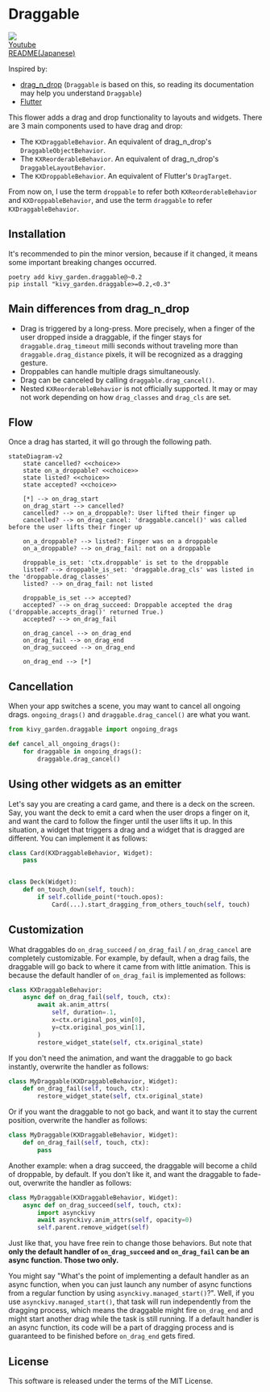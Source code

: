 # Draggable

![](http://img.youtube.com/vi/CjiRZjiSqgA/0.jpg)  
[Youtube][youtube]  
[README(Japanese)](README_jp.md)  

Inspired by:

* [drag_n_drop][drag_n_drop] (`Draggable` is based on this, so reading its documentation may help you understand `Draggable`)
* [Flutter][flutter]

This flower adds a drag and drop functionality to layouts and widgets. There are 3
main components used to have drag and drop:

- The `KXDraggableBehavior`. An equivalent of drag_n_drop's
  `DraggableObjectBehavior`.
- The `KXReorderableBehavior`. An equivalent of drag_n_drop's
  `DraggableLayoutBehavior`.
- The `KXDroppableBehavior`. An equivalent of Flutter's `DragTarget`.

From now on, I use the term `droppable` to refer both `KXReorderableBehavior` and `KXDroppableBehavior`, and use the term `draggable` to refer `KXDraggableBehavior`.

## Installation

It's recommended to pin the minor version, because if it changed, it means some important breaking changes occurred.

```
poetry add kivy_garden.draggable@~0.2
pip install "kivy_garden.draggable>=0.2,<0.3"
```

## Main differences from drag_n_drop

- Drag is triggered by a long-press. More precisely, when a finger of the user
  dropped inside a draggable, if the finger stays for `draggable.drag_timeout`
  milli seconds without traveling more than `draggable.drag_distance` pixels, it will
  be recognized as a dragging gesture.
- Droppables can handle multiple drags simultaneously.
- Drag can be canceled by calling `draggable.drag_cancel()`.
- Nested `KXReorderableBehavior` is not officially supported. It may or may
  not work depending on how `drag_classes` and `drag_cls` are set.

## Flow

Once a drag has started, it will go through the following path.

```mermaid
stateDiagram-v2
    state cancelled? <<choice>>
    state on_a_droppable? <<choice>>
    state listed? <<choice>>
    state accepted? <<choice>>

    [*] --> on_drag_start
    on_drag_start --> cancelled?
    cancelled? --> on_a_droppable?: User lifted their finger up
    cancelled? --> on_drag_cancel: 'draggable.cancel()' was called before the user lifts their finger up

    on_a_droppable? --> listed?: Finger was on a droppable
    on_a_droppable? --> on_drag_fail: not on a droppable

    droppable_is_set: 'ctx.droppable' is set to the droppable
    listed? --> droppable_is_set: 'draggable.drag_cls' was listed in the 'droppable.drag_classes'
    listed? --> on_drag_fail: not listed

    droppable_is_set --> accepted?
    accepted? --> on_drag_succeed: Droppable accepted the drag ('droppable.accepts_drag()' returned True.)
    accepted? --> on_drag_fail

    on_drag_cancel --> on_drag_end
    on_drag_fail --> on_drag_end
    on_drag_succeed --> on_drag_end

    on_drag_end --> [*]
```

## Cancellation

When your app switches a scene, you may want to cancel all ongoing drags.
`ongoing_drags()` and `draggable.drag_cancel()` are what you want.

```python
from kivy_garden.draggable import ongoing_drags

def cancel_all_ongoing_drags():
    for draggable in ongoing_drags():
        draggable.drag_cancel()
```

## Using other widgets as an emitter

Let's say you are creating a card game, and there is a deck on the screen.
Say, you want the deck to emit a card when the user drops a finger on it,
and want the card to follow the finger until the user lifts it up.
In this situation, a widget that triggers a drag and a widget that is dragged are different.
You can implement it as follows:

```python
class Card(KXDraggableBehavior, Widget):
    pass


class Deck(Widget):
    def on_touch_down(self, touch):
        if self.collide_point(*touch.opos):
            Card(...).start_dragging_from_others_touch(self, touch)
```

## Customization

What draggables do `on_drag_succeed` / `on_drag_fail` / `on_drag_cancel` are completely customizable.
For example, by default, when a drag fails, the draggable will go back to where it came from with little animation.
This is because the default handler of `on_drag_fail` is implemented as follows:

```python
class KXDraggableBehavior:
    async def on_drag_fail(self, touch, ctx):
        await ak.anim_attrs(
            self, duration=.1,
            x=ctx.original_pos_win[0],
            y=ctx.original_pos_win[1],
        )
        restore_widget_state(self, ctx.original_state)
```

If you don't need the animation, and want the draggable to go back instantly, overwrite the handler as follows:

```python
class MyDraggable(KXDraggableBehavior, Widget):
    def on_drag_fail(self, touch, ctx):
        restore_widget_state(self, ctx.original_state)
```

Or if you want the draggable to not go back, and want it to stay the current position, overwrite the handler as follows:

```python
class MyDraggable(KXDraggableBehavior, Widget):
    def on_drag_fail(self, touch, ctx):
        pass
```

Another example: when a drag succeed, the draggable will become a child of droppable, by default.
If you don't like it, and want the draggable to fade-out,
overwrite the handler as follows:

```python
class MyDraggable(KXDraggableBehavior, Widget):
    async def on_drag_succeed(self, touch, ctx):
        import asynckivy
        await asynckivy.anim_attrs(self, opacity=0)
        self.parent.remove_widget(self)
```

Just like that, you have free rein to change those behaviors.
But note that **only the default handler of `on_drag_succeed` and `on_drag_fail`
can be an async function. Those two only.**

You might say "What's the point of implementing a default handler as an async function,
when you can just launch any number of async functions from a regular function by using ``asynckivy.managed_start()``?".
Well, if you use ``asynckivy.managed_start()``, that task will run independently from the dragging process,
which means the draggable might fire ``on_drag_end`` and might start another drag while the task is still running.
If a default handler is an async function,
its code will be a part of dragging process and is guaranteed to be finished before ``on_drag_end`` gets fired.

## License

This software is released under the terms of the MIT License.

[drag_n_drop]:https://github.com/kivy-garden/drag_n_drop
[flutter]:https://api.flutter.dev/flutter/widgets/Draggable-class.html
[youtube]:https://www.youtube.com/playlist?list=PLNdhqAjzeEGiepWKfP43Dh7IWqn3cQtpQ
